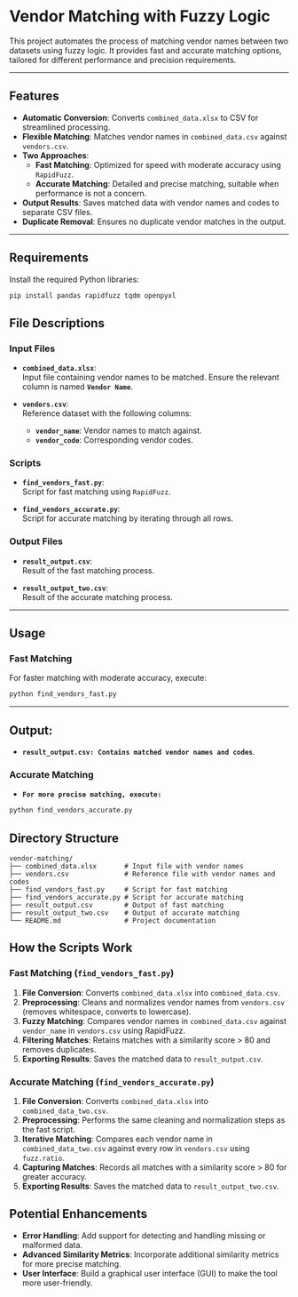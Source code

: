 # Vendor Matching with Fuzzy Logic  

This project automates the process of matching vendor names between two datasets using fuzzy logic. It provides fast and accurate matching options, tailored for different performance and precision requirements.  

---

## Features  
- **Automatic Conversion**: Converts `combined_data.xlsx` to CSV for streamlined processing.  
- **Flexible Matching**: Matches vendor names in `combined_data.csv` against `vendors.csv`.  
- **Two Approaches**:  
  - **Fast Matching**: Optimized for speed with moderate accuracy using `RapidFuzz`.  
  - **Accurate Matching**: Detailed and precise matching, suitable when performance is not a concern.  
- **Output Results**: Saves matched data with vendor names and codes to separate CSV files.  
- **Duplicate Removal**: Ensures no duplicate vendor matches in the output.  

---

## Requirements  

Install the required Python libraries:  
```bash  
pip install pandas rapidfuzz tqdm openpyxl  
```

## File Descriptions  

### Input Files  
- **`combined_data.xlsx`**:  
  Input file containing vendor names to be matched. Ensure the relevant column is named **`Vendor Name`**.  

- **`vendors.csv`**:  
  Reference dataset with the following columns:  
  - **`vendor_name`**: Vendor names to match against.  
  - **`vendor_code`**: Corresponding vendor codes.  

### Scripts  
- **`find_vendors_fast.py`**:  
  Script for fast matching using `RapidFuzz`.  

- **`find_vendors_accurate.py`**:  
  Script for accurate matching by iterating through all rows.  

### Output Files  
- **`result_output.csv`**:  
  Result of the fast matching process.  

- **`result_output_two.csv`**:  
  Result of the accurate matching process.  

---

## Usage  

### Fast Matching  
For faster matching with moderate accuracy, execute:  
```bash
python find_vendors_fast.py
```

---

## Output:

- **`result_output.csv: Contains matched vendor names and codes`**.

### Accurate Matching

 - **`For more precise matching, execute:`**
```bash
python find_vendors_accurate.py
```

## Directory Structure
```plaintext
vendor-matching/
├── combined_data.xlsx       # Input file with vendor names
├── vendors.csv              # Reference file with vendor names and codes
├── find_vendors_fast.py     # Script for fast matching
├── find_vendors_accurate.py # Script for accurate matching
├── result_output.csv        # Output of fast matching
├── result_output_two.csv    # Output of accurate matching
└── README.md                # Project documentation
```

## How the Scripts Work

### Fast Matching (`find_vendors_fast.py`)

1. **File Conversion**: Converts `combined_data.xlsx` into `combined_data.csv`.
2. **Preprocessing**: Cleans and normalizes vendor names from `vendors.csv` (removes whitespace, converts to lowercase).
3. **Fuzzy Matching**: Compares vendor names in `combined_data.csv` against `vendor_name` in `vendors.csv` using RapidFuzz.
4. **Filtering Matches**: Retains matches with a similarity score > 80 and removes duplicates.
5. **Exporting Results**: Saves the matched data to `result_output.csv`.

### Accurate Matching (`find_vendors_accurate.py`)

1. **File Conversion**: Converts `combined_data.xlsx` into `combined_data_two.csv`.
2. **Preprocessing**: Performs the same cleaning and normalization steps as the fast script.
3. **Iterative Matching**: Compares each vendor name in `combined_data_two.csv` against every row in `vendors.csv` using `fuzz.ratio`.
4. **Capturing Matches**: Records all matches with a similarity score > 80 for greater accuracy.
5. **Exporting Results**: Saves the matched data to `result_output_two.csv`.



## Potential Enhancements

- **Error Handling**: Add support for detecting and handling missing or malformed data.
- **Advanced Similarity Metrics**: Incorporate additional similarity metrics for more precise matching.
- **User Interface**: Build a graphical user interface (GUI) to make the tool more user-friendly.
